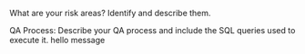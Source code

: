 What are your risk areas? Identify and describe them.



QA Process:
Describe your QA process and include the SQL queries used to execute it.
hello message